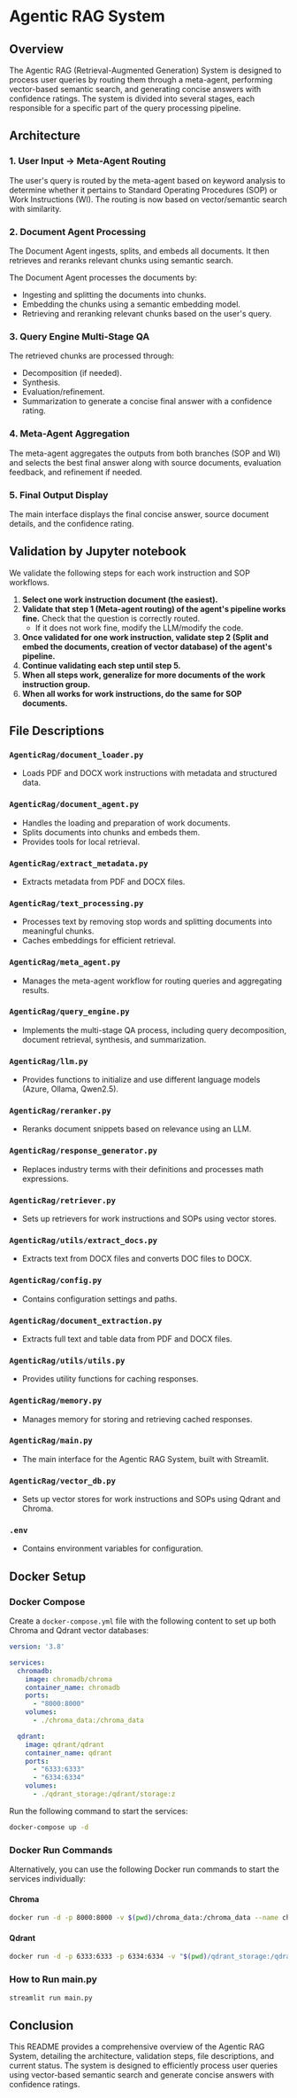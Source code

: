 # Agentic RAG System

## Overview

The Agentic RAG (Retrieval-Augmented Generation) System is designed to process user queries by routing them through a meta-agent, performing vector-based semantic search, and generating concise answers with confidence ratings. The system is divided into several stages, each responsible for a specific part of the query processing pipeline.

## Architecture

### 1. User Input → Meta-Agent Routing

The user's query is routed by the meta-agent based on keyword analysis to determine whether it pertains to Standard Operating Procedures (SOP) or Work Instructions (WI). The routing is now based on vector/semantic search with similarity.

###  2. Document Agent Processing

The Document Agent ingests, splits, and embeds all documents. It then retrieves and reranks relevant chunks using semantic search.

The Document Agent processes the documents by:
- Ingesting and splitting the documents into chunks.
- Embedding the chunks using a semantic embedding model.
- Retrieving and reranking relevant chunks based on the user's query.

### 3. Query Engine Multi-Stage QA

The retrieved chunks are processed through:
- Decomposition (if needed).
- Synthesis.
- Evaluation/refinement.
- Summarization to generate a concise final answer with a confidence rating.

### 4. Meta-Agent Aggregation

The meta-agent aggregates the outputs from both branches (SOP and WI) and selects the best final answer along with source documents, evaluation feedback, and refinement if needed.

### 5. Final Output Display

The main interface displays the final concise answer, source document details, and the confidence rating.

## Validation by Jupyter notebook
We validate the following steps for each work instruction and SOP workflows.

1. **Select one work instruction document (the easiest).**
2. **Validate that step 1 (Meta-agent routing) of the agent's pipeline works fine.** Check that the question is correctly routed.
   - If it does not work fine, modify the LLM/modify the code.
3. **Once validated for one work instruction, validate step 2 (Split and embed the documents, creation of vector database) of the agent's pipeline.**
4. **Continue validating each step until step 5.**
5. **When all steps work, generalize for more documents of the work instruction group.**
6. **When all works for work instructions, do the same for SOP documents.**

## File Descriptions

### `AgenticRag/document_loader.py`
- Loads PDF and DOCX work instructions with metadata and structured data.

### `AgenticRag/document_agent.py`
- Handles the loading and preparation of work documents.
- Splits documents into chunks and embeds them.
- Provides tools for local retrieval.

### `AgenticRag/extract_metadata.py`
- Extracts metadata from PDF and DOCX files.

### `AgenticRag/text_processing.py`
- Processes text by removing stop words and splitting documents into meaningful chunks.
- Caches embeddings for efficient retrieval.

### `AgenticRag/meta_agent.py`
- Manages the meta-agent workflow for routing queries and aggregating results.

### `AgenticRag/query_engine.py`
- Implements the multi-stage QA process, including query decomposition, document retrieval, synthesis, and summarization.

### `AgenticRag/llm.py`
- Provides functions to initialize and use different language models (Azure, Ollama, Qwen2.5).

### `AgenticRag/reranker.py`
- Reranks document snippets based on relevance using an LLM.

### `AgenticRag/response_generator.py`
- Replaces industry terms with their definitions and processes math expressions.

### `AgenticRag/retriever.py`
- Sets up retrievers for work instructions and SOPs using vector stores.

### `AgenticRag/utils/extract_docs.py`
- Extracts text from DOCX files and converts DOC files to DOCX.

### `AgenticRag/config.py`
- Contains configuration settings and paths.

### `AgenticRag/document_extraction.py`
- Extracts full text and table data from PDF and DOCX files.

### `AgenticRag/utils/utils.py`
- Provides utility functions for caching responses.

### `AgenticRag/memory.py`
- Manages memory for storing and retrieving cached responses.

### `AgenticRag/main.py`
- The main interface for the Agentic RAG System, built with Streamlit.

### `AgenticRag/vector_db.py`
- Sets up vector stores for work instructions and SOPs using Qdrant and Chroma.

### `.env`
- Contains environment variables for configuration.

## Docker Setup

### Docker Compose

Create a `docker-compose.yml` file with the following content to set up both Chroma and Qdrant vector databases:

```yaml
version: '3.8'

services:
  chromadb:
    image: chromadb/chroma
    container_name: chromadb
    ports:
      - "8000:8000"
    volumes:
      - ./chroma_data:/chroma_data

  qdrant:
    image: qdrant/qdrant
    container_name: qdrant
    ports:
      - "6333:6333"
      - "6334:6334"
    volumes:
      - ./qdrant_storage:/qdrant/storage:z
```

Run the following command to start the services:

```sh
docker-compose up -d
```

### Docker Run Commands

Alternatively, you can use the following Docker run commands to start the services individually:

#### Chroma

```sh
docker run -d -p 8000:8000 -v $(pwd)/chroma_data:/chroma_data --name chromadb chromadb/chroma
```

#### Qdrant

```sh
docker run -d -p 6333:6333 -p 6334:6334 -v "$(pwd)/qdrant_storage:/qdrant/storage:z" --name qdrant qdrant/qdrant
```
### How to Run main.py

```sh
streamlit run main.py
```

## Conclusion

This README provides a comprehensive overview of the Agentic RAG System, detailing the architecture, validation steps, file descriptions, and current status. The system is designed to efficiently process user queries using vector-based semantic search and generate concise answers with confidence ratings.
